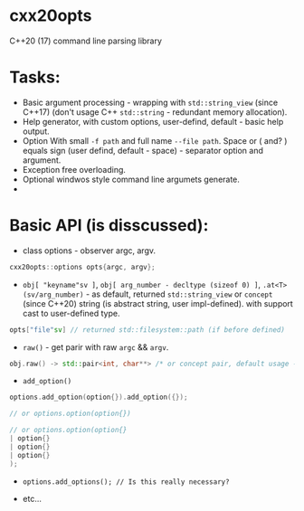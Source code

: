 # cxx20opts
C++20 (17) command line parsing library

# Tasks:
  * Basic argument processing - wrapping with `std::string_view` (since C++17) (don't usage C++ `std::string` - redundant memory allocation).
  * Help generator, with custom options, user-defind, default - basic help output.
  * Option With small `-f path` and full name `--file path`. Space or ( and? ) equals sign (user defind, default - space) - separator option and argument.
  * Exception free overloading.
  * Optional windwos style command line argumets generate.
  * 

# Basic API (is disscussed):
  * class options - observer argc, argv.
```cpp
cxx20opts::options opts{argc, argv};
```
  * `obj[ "keyname"sv ]`, `obj[ arg_number - decltype (sizeof 0) ]`, `.at<T>(sv/arg_number)` - as default, returned `std::string_view` or `concept` (since C++20) string (is abstract string, user impl-defined). with support cast to user-defined type.
```cpp
opts["file"sv] // returned std::filesystem::path (if before defined)
```
  * `raw()` - get parir with raw `argc` && `argv`.
```cpp
obj.raw() -> std::pair<int, char**> /* or concept pair, default usage - std::pair */ 
```
  * `add_option()`
```cpp
options.add_option(option{}).add_option({});

// or options.option(option{})

// or options.option(option{}
| option{}
| option{}
| option{}
);
```
* `options.add_options(); // Is this really necessary?`

* etc...


